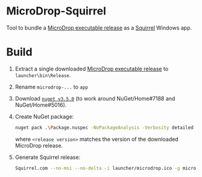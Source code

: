# MicroDrop-Squirrel #

Tool to bundle a [MicroDrop executable release][md-exe] as a
[Squirrel][squirrel] Windows app.


Build
=====

 1. Extract a single downloaded [MicroDrop executable release][md-exe] to
    `launcher\bin\Release`.
 2. Rename `microdrop-...` to `app`
 3. Download [`nuget v3.5.0`][nuget-3.5] (to work around NuGet/Home#7188 and
    NuGet/Home#5016).
 4. Create NuGet package:

    ```sh
    nuget pack .\Package.nuspec -NoPackageAnalysis -Verbosity detailed -Version <release version>
    ```

    where `<release version>` matches the version of the downloaded MicroDrop
    release.
 5. Generate Squirrel release:

    ```sh
    Squirrel.com --no-msi --no-delta -i launcher/microdrop.ico -g microdrop-installation-splash.gif --releasify .\MicroDrop.<release version>.nupkg
    ```


[md-exe]: https://github.com/sci-bots/microdrop-exe/releases
[squirrel]: https://github.com/Squirrel/Squirrel.Windows
[nuget-3.5]: https://dist.nuget.org/win-x86-commandline/v3.5.0/nuget.exe
